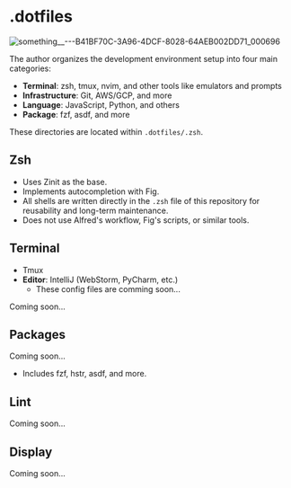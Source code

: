 # .dotfiles
![something__---B41BF70C-3A96-4DCF-8028-64AEB002DD71_000696](https://github.com/kent7k/.dotfiles/assets/46371150/b0266127-dfef-4683-8cf6-7ed7af0aa7b6)


The author organizes the development environment setup into four main
categories:

- **Terminal**: zsh, tmux, nvim, and other tools like emulators and prompts
- **Infrastructure**: Git, AWS/GCP, and more
- **Language**: JavaScript, Python, and others
- **Package**: fzf, asdf, and more

These directories are located within `.dotfiles/.zsh`.

## Zsh

- Uses Zinit as the base.
- Implements autocompletion with Fig.
- All shells are written directly in the `.zsh` file of this repository for
  reusability and long-term maintenance.
- Does not use Alfred's workflow, Fig's scripts, or similar tools.

## Terminal

- Tmux
- **Editor**: IntelliJ (WebStorm, PyCharm, etc.)
    - These config files are comming
      soon...

Coming soon...

## Packages

Coming soon...

- Includes fzf, hstr, asdf, and more.

## Lint

Coming soon...

## Display

Coming soon...
